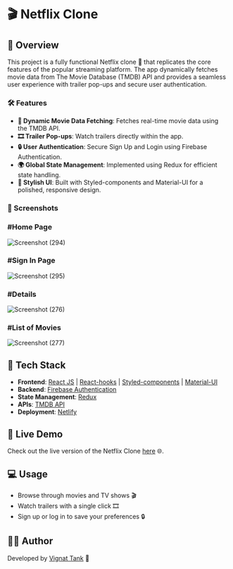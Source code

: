 # 🎬 Netflix Clone

## 📄 Overview

This project is a fully functional Netflix clone 🎥 that replicates the core features of the popular streaming platform. The app dynamically fetches movie data from The Movie Database (TMDB) API and provides a seamless user experience with trailer pop-ups and secure user authentication.

### 🛠️ Features

- **🔄 Dynamic Movie Data Fetching**: Fetches real-time movie data using the TMDB API.
- **🎞️ Trailer Pop-ups**: Watch trailers directly within the app.
- **🔒 User Authentication**: Secure Sign Up and Login using Firebase Authentication.
- **🌍 Global State Management**: Implemented using Redux for efficient state handling.
- **🎨 Stylish UI**: Built with Styled-components and Material-UI for a polished, responsive design.

### 📸 Screenshots
<h3> #Home Page </h3>

![Screenshot (294)](https://user-images.githubusercontent.com/102823769/176952259-f144a733-00da-4b78-b871-8bab2a2a5d21.png)

<h3> #Sign In Page </h3>

![Screenshot (295)](https://user-images.githubusercontent.com/102823769/176952278-2d343522-9805-4f10-b98c-dc39a745261c.png)

<h3> #Details </h3>

![Screenshot (276)](https://user-images.githubusercontent.com/102823769/176610769-1c90d1e0-ee0f-4d9e-8a30-960fcd95caac.png)

<h3> #List of Movies </h3>

![Screenshot (277)](https://user-images.githubusercontent.com/102823769/176611209-816602b1-d0b2-4b9b-992e-0c6255a2da01.png)

## 🧰 Tech Stack

- **Frontend**: [React JS](https://reactjs.org/) | [React-hooks](https://reactjs.org/docs/hooks-intro.html) | [Styled-components](https://styled-components.com/) | [Material-UI](https://mui.com/)
- **Backend**: [Firebase Authentication](https://firebase.google.com/products/auth)
- **State Management**: [Redux](https://redux.js.org/)
- **APIs**: [TMDB API](https://www.themoviedb.org/documentation/api)
- **Deployment**: [Netlify](https://www.netlify.com/)

## 🚀 Live Demo

Check out the live version of the Netflix Clone [here](https://entertainment-stream.netlify.app/) 🌐.


## 💻 Usage

- Browse through movies and TV shows 🎬
- Watch trailers with a single click 🎞️
- Sign up or log in to save your preferences 🔒


## 👨‍💻 Author

Developed by [Vignat Tank](https://github.com/Vignat0905) 🚀
